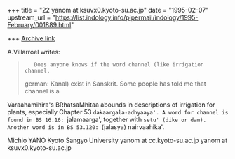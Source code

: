 +++
title = "22 yanom at ksuvx0.kyoto-su.ac.jp"
date = "1995-02-07"
upstream_url = "https://list.indology.info/pipermail/indology/1995-February/001889.html"

+++
[Archive link](https://list.indology.info/pipermail/indology/1995-February/001889.html)

A.Villarroel writes:
>        Does anyone knows if the word channel (like irrigation channel,
>german: Kanal) exist in Sanskrit. Some people has told me that channel is a

Varaahamihira's BRhatsaMhitaa abounds in descriptions of
irrigation for plants, especially Chapter 53 `dakaargala-adhyaaya'.
A word for channel is found in BS 16.16: `jalamaarga', together with
`setu' (dike or dam).
Another word is in BS 53.120: `(jalasya) nairvaahika'.

Michio YANO
Kyoto Sangyo University
yanom at cc.kyoto-su.ac.jp
yanom at ksuvx0.kyoto-su.ac.jp





